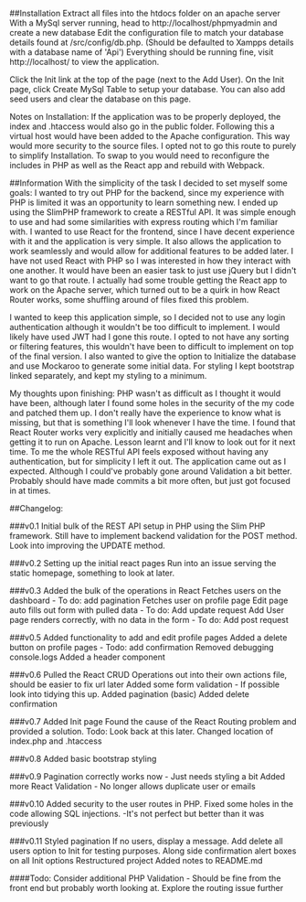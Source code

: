 
##Installation
Extract all files into the htdocs folder on an apache server
With a MySql server running, head to http://localhost/phpmyadmin and create a new database
Edit the configuration file to match your database details found at /src/config/db.php.
(Should be defaulted to Xampps details with a database name of 'Api')
Everything should be running fine, visit http://localhost/ to view the application.

Click the Init link at the top of the page (next to the Add User).
On the Init page, click Create MySql Table to setup your database.
You can also add seed users and clear the database on this page.

Notes on Installation:
If the application was to be properly deployed, the index and .htaccess would also go in the public folder.
Following this a virtual host would have been added to the Apache configuration. This way would more security to the source files.
I opted not to go this route to purely to simplify Installation. To swap to you would need to reconfigure the includes in PHP as well as the React app and rebuild with Webpack.

##Information
With the simplicity of the task I decided to set myself some goals:
I wanted to try out PHP for the backend, since my experience with PHP is limited it was an opportunity to learn something new. I ended up using the SlimPHP framework to create a RESTful API. It was simple enough to use and had some similarities with express routing which I'm familiar with.
I wanted to use React for the frontend, since I have decent experience with it and the application is very simple. It also allows the application to work seamlessly and would allow for additional features to be added later.
I have not used React with PHP so I was interested in how they interact with one another. It would have been an easier task to just use jQuery but I didn't want to go that route.
I actually had some trouble getting the React app to work on the Apache server, which turned out to be a quirk in how React Router works, some shuffling around of files fixed this problem.

I wanted to keep this application simple, so I decided not to use any login authentication although it wouldn't be too difficult to implement. I would likely have used JWT had I gone this route.
I opted to not have any sorting or filtering features, this wouldn't have been to difficult to implement on top of the final version.
I also wanted to give the option to Initialize the database and use Mockaroo to generate some initial data.
For styling I kept bootstrap linked separately, and kept my styling to a minimum.

My thoughts upon finishing:
PHP wasn't as difficult as I thought it would have been, although later I found some holes in the security of the my code and patched them up. I don't really have the experience to know what is missing, but that is something I'll look whenever I have the time.
I found that React Router works very explicitly and initially caused me headaches when getting it to run on Apache. Lesson learnt and I'll know to look out for it next time.
To me the whole RESTful API feels exposed without having any authentication, but for simplicity I left it out.
The application came out as I expected. Although I could've probably gone around Validation a bit better.
Probably should have made commits a bit more often, but just got focused in at times.

##Changelog:

###v0.1
Initial bulk of the REST API setup in PHP using the Slim PHP framework.
Still have to implement backend validation for the POST method.
Look into improving the UPDATE method.

###v0.2
Setting up the initial react pages
Run into an issue serving the static homepage, something to look at later.

###v0.3
Added the bulk of the operations in React
Fetches users on the dashboard - To do: add pagination
Fetches user on profile page
Edit page auto fills out form with pulled data - To do: Add update request
Add User page renders correctly, with no data in the form - To do: Add post request

###v0.5
Added functionality to add and edit profile pages
Added a delete button on profile pages - Todo: add confirmation
Removed debugging console.logs
Added a header component

###v0.6
Pulled the React CRUD Operations out into their own actions file, should be easier to fix url later
Added some form validation - If possible look into tidying this up.
Added pagination (basic)
Added delete confirmation

###v0.7
Added Init page
Found the cause of the React Routing problem and provided a solution. Todo: Look back at this later.
Changed location of index.php and .htaccess

###v0.8
Added basic bootstrap styling

###v0.9
Pagination correctly works now - Just needs styling a bit
Added more React Validation - No longer allows duplicate user or emails

###v0.10
Added security to the user routes in PHP. Fixed some holes in the code allowing SQL injections.
-It's not perfect but better than it was previously

###v0.11
Styled pagination
If no users, display a message.
Add delete all users option to Init for testing purposes. Along side confirmation alert boxes on all Init options
Restructured project
Added notes to README.md

####Todo:
Consider additional PHP Validation - Should be fine from the front end but probably worth looking at.
Explore the routing issue further

